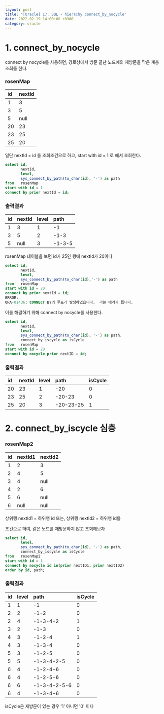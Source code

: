 ```yaml
---
layout: post
title: "[Oracle] 17. SQL - hierachy connect_by_nocycle"
date: 2022-02-19 14:00:00 +0900
category: oracle
---
```


# 1. connect_by_nocycle

connect by nocycle를 사용하면, 경로상에서 방문 끝난 노드에의 재방문을 막은 계층 조회를 한다.

### rosenMap

| id | nextId |
| :--- | :--- |
| 1 | 3 |
| 3 | 5 |
| 5 | null |
| 20 | 23 |
| 23 | 25 |
| 25 | 20 |


일단 nextId = id 를 조회조건으로 하고, start with id = 1 로 해서 조회한다.

```sql
select id,
       nextId,
       level,
       sys_connect_by_path(to_char(id), '-') as path
from   rosenMap
start with id = 1
connect by prior nextId = id;
```

### 출력결과

| id | nextId | level | path |
| :--- | :--- | :--- | :--- |
| 1 | 3 | 1 | -1 |
| 3 | 5 | 2 | -1-3 |
| 5 | null | 3 | -1-3-5 |

rosenMap 테이블을 보면 id가 25인 행에 nextId가 20이다

```sql
select id,
       nextId,
       level,
       sys_connect_by_path(to_char(id),'-') as path
from   rosenMap
start with id = 20
connect by prior nextId = id;
ERROR:
ORA-01436: CONNECT BY의 루프가 발생하였습니다.  라는 에러가 뜹니다.
```

이를 해결하기 위해 connect by nocycle를 사용한다.

```sql
select id,
       nextId,
       level,
       sys_connect_by_path(to_char(id), '-') as path,
       connect_by_iscycle as isCycle
from   rosenMap
start with id = 20
connect by nocycle prior nextID = id;
```

### 출력결과

| id | nextId | level | path | isCycle |
| :--- | :--- | :--- | :--- | :--- |
| 20 | 23 | 1 | -20 | 0 |
| 23 | 25 | 2 | -20-23 | 0 |
| 25 | 20 | 3 | -20-23-25 | 1 |


# 2. connect_by_iscycle 심층

### rosenMap2

| id | nextId1 | nextId2 |
| :--- | :--- | :--- |
| 1 | 2 | 3 |
| 2 | 4 | 5 |
| 3 | 4 | null |
| 4 | 2 | 6 |
| 5 | 6 | null |
| 6 | null | null |

상위행 nextId1 = 하위행 id 또는, 상위행 nextId2 = 하위행 id를

조건으로 하여, 같은 노드를 재방문하지 않고 조회해보자

```sql
select id,
       level,
       sys_connect_by_path(to_char(id), '-') as path,
       connect_by_iscycle as isCycle
from   rosenMap2
start with id = 1
connect by nocycle id in(prior nextID1, prior nextID2)
order by id, path;
```

### 출력결과

| id | level | path | isCycle |
| :--- | :--- | :--- | :--- |
| 1 | 1 | -1 | 0 |
| 2 | 2 | -1-2 | 0 |
| 2 | 4 | -1-3-4-2 | 1 |
| 3 | 2 | -1-3 | 0 |
| 4 | 3 | -1-2-4 | 1 |
| 4 | 3 | -1-3-4 | 0 |
| 5 | 3 | -1-2-5 | 0 |
| 5 | 5 | -1-3-4-2-5 | 0 |
| 6 | 4 | -1-2-4-6 | 0 |
| 6 | 4 | -1-2-5-6 | 0 |
| 6 | 6 | -1-3-4-2-5-6 | 0 |
| 6 | 4 | -1-3-4-6 | 0 |

isCycle은 재방문이 있는 경우 '1' 아니면 '0' 이다
